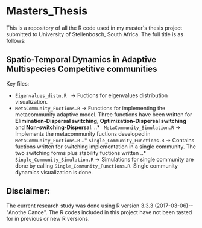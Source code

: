 # Masters_Thesis
This is a repository of all the R code used in my master's thesis project submitted to University of Stellenbosch, South Africa. The full title is  as follows:

Spatio-Temporal Dynamics in Adaptive Multispecies Competitive communities
---
Key files:
* ```Eigenvalues_distn.R ``` -> Fuctions for eigenvalues distribution visualization.
* ```MetaCommunity_Fuctions.R``` -> Functions for implementing the metacommunity adaptive model. Three functions have been written for **Elimination-Dispersal switching**, **Optimization-Dispersal switching** and **Non-switching-Dispersal**. 
..* ``` MetaCommunity_Simulation.R``` -> Implements the metacommunity fuctions developed in ```MetaCommunity_Fuctions.R```
..* ```Single_Community_Functions.R``` -> Contains fuctions written for switching implementation in a single community. The two switching forms plus stability fuctions written
..* ```Single_Community_Simulation.R``` -> Simulations for single community are done by calling ```Single_Community_Functions.R```. Single community dynamics visualization is done. 

Disclaimer:
----
The current research study was done using R version 3.3.3 (2017-03-06)--"Anothe Canoe".  The R codes included in this project have not been tasted for in previous or new R versions.

